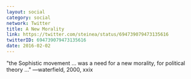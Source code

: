 ```yaml
---
layout: social
category: social
network: Twitter
title: A New Morality
link: https://twitter.com/steinea/status/694739079473135616
twitterID: 694739079473135616
date: 2016-02-02
---
```


"the Sophistic movement ... was a need for a new morality, for political theory ..."  —waterfield, 2000, xxix
